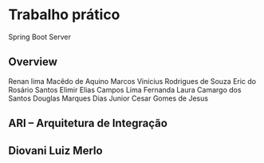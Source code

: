 # Trabalho prático

Spring Boot Server 


## Overview  

Renan lima Macêdo de Aquino
Marcos Vinícius Rodrigues de Souza
Eric do Rosário Santos
Elimir Elias Campos Lima
Fernanda Laura Camargo dos Santos
Douglas Marques Dias
Junior Cesar Gomes de Jesus


## ARI – Arquitetura de Integração
## Diovani Luiz Merlo
